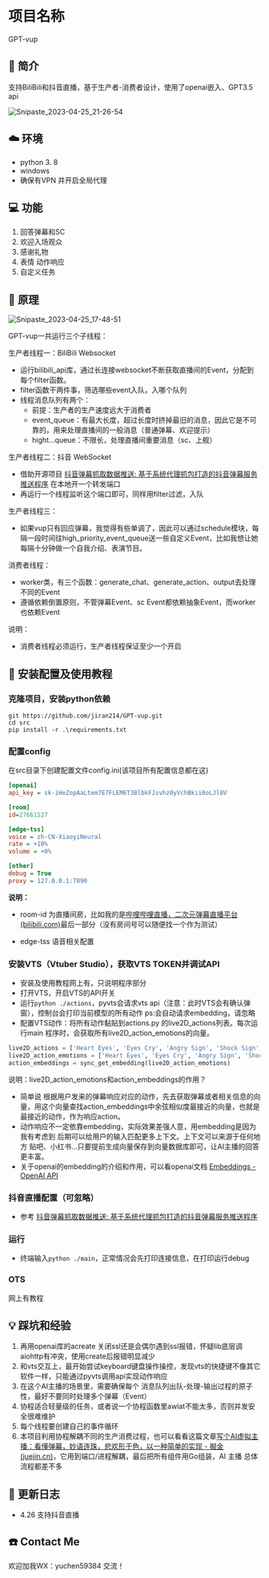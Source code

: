# 项目名称

GPT-vup

## :memo: 简介

支持BiliBili和抖音直播，基于生产者-消费者设计，使用了openai嵌入、GPT3.5 api

![Snipaste_2023-04-25_21-26-54](https://raw.githubusercontent.com/jiran214/GPT-vup/master/public/Snipaste_2023-04-25_21-26-54.png)

## :cloud: 环境

- python 3. 8
- windows
- 确保有VPN 并开启全局代理

## :computer: 功能

1. 回答弹幕和SC
2. 欢迎入场观众
3. 感谢礼物
4. 表情 动作响应
5. 自定义任务

## :book: 原理

![Snipaste_2023-04-25_17-48-51](https://raw.githubusercontent.com/jiran214/GPT-vup/master/public/Snipaste_2023-04-25_17-48-51.png)

GPT-vup一共运行三个子线程：

生产者线程一：BiliBili Websocket

- 运行bilibili_api库，通过长连接websocket不断获取直播间的Event，分配到每个filter函数。
- filter函数干两件事，筛选哪些event入队，入哪个队列
- 线程消息队列有两个：
  - 前提：生产者的生产速度远大于消费者
  - event_queue：有最大长度，超过长度时挤掉最旧的消息，因此它是不可靠的，用来处理直播间的一般消息（普通弹幕、欢迎提示）
  - hight...queue：不限长，处理直播间重要消息（sc、上舰）

生产者线程二：抖音 WebSocket

- 借助开源项目 [抖音弹幕抓取数据推送: 基于系统代理抓包打造的抖音弹幕服务推送程序](https://gitee.com/haodong108/dy-barrage-grab/tree/V2.6.5/BarrageGrab) 在本地开一个转发端口
- 再运行一个线程监听这个端口即可，同样用filter过滤，入队

生产者线程三：

- 如果vup只有回应弹幕，我觉得有些单调了，因此可以通过schedule模块，每隔一段时间往high_priority_event_queue送一些自定义Event，比如我想让她每隔十分钟做一个自我介绍、表演节目。

消费者线程：

- worker类，有三个函数：generate_chat、generate_action、output去处理不同的Event
- 遵循依赖倒置原则，不管弹幕Event、sc Event都依赖抽象Event，而worker也依赖Event

说明：
- 消费者线程必须运行，生产者线程保证至少一个开启

## :microscope: 安装配置及使用教程

### 克隆项目，安装python依赖

```
git https://github.com/jiran214/GPT-vup.git
cd src
pip install -r .\requirements.txt
```

### 配置config

在src目录下创建配置文件config.ini(该项目所有配置信息都在这)

```ini
[openai]
api_key = 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

[room]
id=27661527

[edge-tss]
voice = zh-CN-XiaoyiNeural
rate = +10%
volume = +0%

[other]
debug = True
proxy = 127.0.0.1:7890
```

**说明：**

- room-id 为直播间房，比如我的是[哔哩哔哩直播，二次元弹幕直播平台 (bilibili.com)](https://live.bilibili.com/27661527)最后一部分（没有房间号可以随便找一个作为测试）

- edge-tss 语音相关配置

### 安装VTS（Vtuber Studio），获取VTS TOKEN并调试API

- 安装及使用教程网上有，只说明程序部分
- 打开VTS，开启VTS的API开关
- 运行`python ./actions`，pyvts会请求vts api（注意：此时VTS会有确认弹窗），控制台会打印当前模型的所有动作 ps:会自动请求embedding，请忽略
- 配置VTS动作：将所有动作黏贴到actions.py 的live2D_actions列表。每次运行main 程序时，会获取所有live2D_action_emotions的向量。

```python
live2D_actions = ['Heart Eyes', 'Eyes Cry', 'Angry Sign', 'Shock Sign', 'Remove Expressions', 'Anim Shake', 'Sad Shock']
live2D_action_emotions = ['Heart Eyes', 'Eyes Cry', 'Angry Sign', 'Shock Sign', 'Remove Expressions', 'Anim Shake', 'Sad Shock']
action_embeddings = sync_get_embedding(live2D_action_emotions)
```

说明：live2D_action_emotions和action_embeddings的作用？

- 简单说 根据用户发来的弹幕响应对应的动作，先去获取弹幕或者相关信息的向量，用这个向量查找action_embeddings中余弦相似度最接近的向量，也就是最接近的动作，作为响应action。
- 动作响应不一定依靠embedding，实际效果差强人意，用embedding是因为我有考虑到 后期可以给用户的输入匹配更多上下文。上下文可以来源于任何地方 贴吧、小红书...只要提前生成向量保存到向量数据库即可，让AI主播的回答更丰富。
- 关于openai的embedding的介绍和作用，可以看openai文档 [Embeddings - OpenAI API](https://platform.openai.com/docs/guides/embeddings)

### 抖音直播配置（可忽略）

- 参考 [抖音弹幕抓取数据推送: 基于系统代理抓包打造的抖音弹幕服务推送程序](https://gitee.com/haodong108/dy-barrage-grab/tree/V2.6.5/BarrageGrab) 

### 运行

- 终端输入`python ./main`，正常情况会先打印连接信息，在打印运行debug

### OTS

网上有教程

## :bulb: 踩坑和经验

1. 再用openai库的acreate 关闭ssl还是会偶尔遇到ssl报错，怀疑lib底层调aiohttp有冲突，使用create后报错明显减少
2. 和vts交互上，最开始尝试keyboard键盘操作操控，发现vts的快捷键不像其它软件一样，只能通过pyvts调用api实现动作响应
3. 在这个AI主播的场景里，需要确保每个 消息队列出队-处理-输出过程的原子性，最好不要同时处理多个弹幕（Event）
4. 协程适合轻量级的任务，或者说一个协程函数里awiat不能太多，否则并发安全很难维护
5. 每个线程要创建自己的事件循环
6. 本项目利用协程解耦不同的生产消费过程，也可以看看这篇文章[写个AI虚拟主播：看懂弹幕，妙语连珠，悲欢形于色，以一种简单的实现 - 掘金 (juejin.cn)](https://juejin.cn/post/7204742468612145209)，它用到端口/进程解耦，最后把所有组件用Go组装，AI 主播 总体流程都差不多

## :page_with_curl: 更新日志

- 4.26 支持抖音直播

## :phone: Contact Me

欢迎加我WX：yuchen59384 交流！
